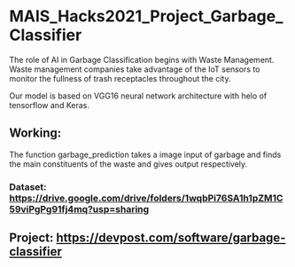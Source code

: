 # MAIS_Hacks2021_Project_Garbage_Classifier

The role of AI in Garbage Classification begins with Waste Management. Waste management companies take advantage of the IoT sensors to monitor the fullness of trash receptacles throughout the city.

Our model is based on VGG16 neural network architecture with helo of tensorflow and Keras.

## Working:
The function garbage_prediction takes a image input of garbage and finds the main constituents of the waste and gives output respectively.

### Dataset: https://drive.google.com/drive/folders/1wqbPi76SA1h1pZM1C59viPgPg91fj4mq?usp=sharing

## Project: https://devpost.com/software/garbage-classifier
